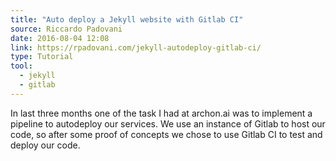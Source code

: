 ```yaml
---
title: "Auto deploy a Jekyll website with Gitlab CI"
source: Riccardo Padovani
date: 2016-08-04 12:08
link: https://rpadovani.com/jekyll-autodeploy-gitlab-ci/
type: Tutorial
tool:
  - jekyll
  - gitlab
---
```

In last three months one of the task I had at archon.ai was to implement a pipeline to autodeploy our services. We use an instance of Gitlab to host our code, so after some proof of concepts we chose to use Gitlab CI to test and deploy our code.
